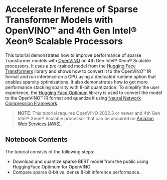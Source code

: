 # Accelerate Inference of Sparse Transformer Models with OpenVINO™ and 4th Gen Intel&reg; Xeon&reg; Scalable Processors

This tutorial demonstrates how to improve performance of sparse Transformer models with [OpenVINO](https://docs.openvino.ai/) on 4th Gen Intel® Xeon® Scalable processors. It uses a pre-trained model from the [Hugging Face Transformers](https://huggingface.co/transformers/) library and shows how to convert it to the OpenVINO™ IR format and run inference on a CPU using a dedicated runtime option that enables sparsity optimizations. It also demonstrates how to get more performance stacking sparsity with 8-bit quantization. To simplify the user experience, the [Hugging Face Optimum](https://huggingface.co/docs/optimum) library is used to convert the model to the OpenVINO™ IR format and quantize it using [Neural Network Compression Framework](https://github.com/openvinotoolkit/nncf).

>**NOTE**: This tutorial requires OpenVINO 2022.3 or newer and 4th Gen Intel&reg; Xeon&reg; Scalable processor that can be acquired on [Amazon Web Services (AWS)](https://aws.amazon.com/ec2/instance-types/r7iz/).

## Notebook Contents

The tutorial consists of the following steps:

- Download and quantize sparse BERT model from the public using HuggingFace Optimum for OpenVINO.
- Compare sparse 8-bit vs. dense 8-bit inference performance.
